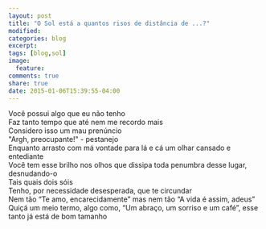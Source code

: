 ```yaml
---
layout: post
title: "﻿O Sol está a quantos risos de distância de ...?"
modified:
categories: blog
excerpt:
tags: [blog,sol]
image:
  feature:
comments: true
share: true
date: 2015-01-06T15:39:55-04:00
---
```

Você possui algo que eu não tenho  
Faz tanto tempo que até nem me recordo mais  
Considero isso um mau prenúncio  
"Argh, preocupante!" - pestanejo  
Enquanto arrasto com má vontade para lá e cá um olhar cansado e entediante  
Você tem esse brilho nos olhos que dissipa toda penumbra desse lugar, desnudando-o  
Tais quais dois sóis  
Tenho, por necessidade desesperada, que te circundar  
Nem tão “Te amo, encarecidamente” mas nem tão “A vida é assim, adeus”   
Quiçá um meio termo, algo como, “Um abraço, um sorriso e um café”, esse tanto já está de bom tamanho  
